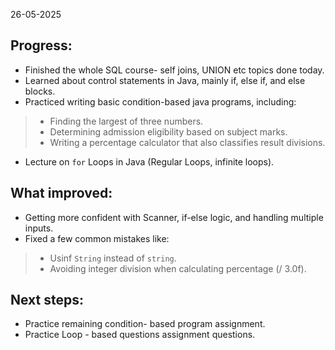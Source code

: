 26-05-2025

## Progress:
* Finished the whole SQL course- self joins, UNION etc topics done today.
* Learned about control statements in Java, mainly if, else if, and else blocks.
* Practiced writing basic condition-based java programs, including:
> * Finding the largest of three numbers.
> * Determining admission eligibility based on subject marks.
> * Writing a percentage calculator that also classifies result divisions.
* Lecture on `for` Loops in Java (Regular Loops, infinite loops).

## What improved:
* Getting more confident with Scanner, if-else logic, and handling multiple inputs.
* Fixed a few common mistakes like:
> * Usinf `String` instead of `string`.
> * Avoiding integer division when calculating percentage (/ 3.0f).

## Next steps:
* Practice remaining condition- based program assignment. 
* Practice Loop - based questions assignment questions.

